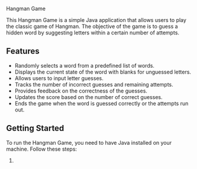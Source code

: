 Hangman Game

This Hangman Game is a simple Java application that allows users to play the classic game of Hangman. The objective of the game is to guess a hidden word by suggesting letters within a certain number of attempts.

## Features

- Randomly selects a word from a predefined list of words.
- Displays the current state of the word with blanks for unguessed letters.
- Allows users to input letter guesses.
- Tracks the number of incorrect guesses and remaining attempts.
- Provides feedback on the correctness of the guesses.
- Updates the score based on the number of correct guesses.
- Ends the game when the word is guessed correctly or the attempts run out.

## Getting Started

To run the Hangman Game, you need to have Java installed on your machine. Follow these steps:

1. 

